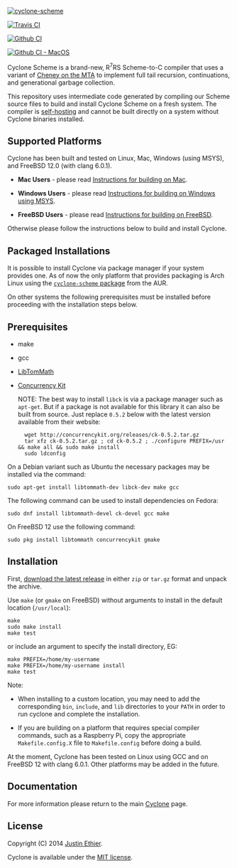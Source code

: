 [<img src="https://raw.githubusercontent.com/justinethier/cyclone/master/docs/images/cyclone-logo-04-bootstrap.png" alt="cyclone-scheme">](http://github.com/justinethier/cyclone)

[![Travis CI](https://travis-ci.org/justinethier/cyclone.svg?branch=master)](https://travis-ci.org/justinethier/cyclone)

[![Github CI](https://github.com/justinethier/cyclone-bootstrap/workflows/CI/badge.svg)](https://github.com/justinethier/cyclone-bootstrap)

[![Github CI - MacOS](https://github.com/justinethier/cyclone-bootstrap/workflows/CI%20MacOS/badge.svg)](https://github.com/justinethier/cyclone-bootstrap)

Cyclone Scheme is a brand-new, R<sup>7</sup>RS Scheme-to-C compiler that uses a variant of [Cheney on the MTA](http://www.pipeline.com/~hbaker1/CheneyMTA.html) to implement full tail recursion, continuations, and generational garbage collection.

This repository uses intermediate code generated by compiling our Scheme source files to build and install Cyclone Scheme on a fresh system. The compiler is [self-hosting](https://en.wikipedia.org/wiki/Self-hosting) and cannot be built directly on a system without Cyclone binaries installed.


Supported Platforms
-------------------

Cyclone has been built and tested on Linux, Mac, Windows (using MSYS), and FreeBSD 12.0 (with clang 6.0.1).

- **Mac Users** - please read [Instructions for building on Mac](README.Mac.md).

- **Windows Users** - please read [Instructions for building on Windows using MSYS](README.Windows.md).

- **FreeBSD Users** - please read [Instructions for building on FreeBSD](README.FreeBSD.md).

Otherwise please follow the instructions below to build and install Cyclone.

Packaged Installations
----------------------

It is possible to install Cyclone via package manager if your system provides one. As of now the only platform that provides packaging is Arch Linux using the [`cyclone-scheme` package](https://aur.archlinux.org/packages/cyclone-scheme/) from the AUR.

On other systems the following prerequisites must be installed before proceeding with the installation steps below.

Prerequisites
-------------

- make
- gcc
- [LibTomMath](https://github.com/libtom/libtommath)
- [Concurrency Kit](http://concurrencykit.org/)

  NOTE: The best way to install `libck` is via a package manager such as `apt-get`. But if a package is not available for this library it can also be built from source. Just replace `0.5.2` below with the latest version available from their website:
    
        wget http://concurrencykit.org/releases/ck-0.5.2.tar.gz
        tar xfz ck-0.5.2.tar.gz ; cd ck-0.5.2 ; ./configure PREFIX=/usr && make all && sudo make install
        sudo ldconfig

On a Debian variant such as Ubuntu the necessary packages may be installed via the command:

    sudo apt-get install libtommath-dev libck-dev make gcc

The following command can be used to install dependencies on Fedora:

    sudo dnf install libtommath-devel ck-devel gcc make

On FreeBSD 12 use the following command:

    sudo pkg install libtommath concurrencykit gmake

Installation
------------

First, [download the latest release](https://github.com/justinethier/cyclone-bootstrap/releases) in either `zip` or `tar.gz` format and unpack the archive.

Use `make` (or `gmake` on FreeBSD) without arguments to install in the default location (`/usr/local`):

    make
    sudo make install
    make test

 or include an argument to specify the install directory, EG:

    make PREFIX=/home/my-username
    make PREFIX=/home/my-username install
    make test

Note:

- When installing to a custom location, you may need to add the corresponding `bin`, `include`, and `lib` directories to your `PATH` in order to run cyclone and complete the installation.

- If you are building on a platform that requires special compiler commands, such as a Raspberry Pi, copy the appropriate `Makefile.config.X` file to `Makefile.config` before doing a build.

At the moment, Cyclone has been tested on Linux using GCC and on FreeBSD 12 with clang 6.0.1. Other platforms may be added in the future.

Documentation
-------------
For more information please return to the main [Cyclone](https://github.com/justinethier/cyclone) page.

License
-------
Copyright (C) 2014 [Justin Ethier](http://github.com/justinethier).

Cyclone is available under the [MIT license](http://www.opensource.org/licenses/mit-license.php).

